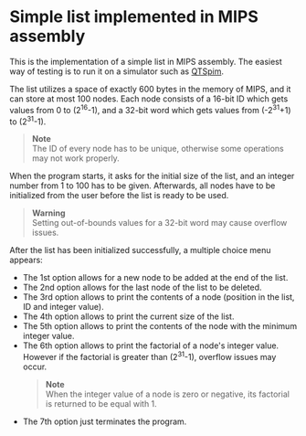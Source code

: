 # Simple list implemented in MIPS assembly
This is the implementation of a simple list in MIPS assembly. The easiest way of testing is to run it on a simulator such as [QTSpim](http://spimsimulator.sourceforge.net). 

The list utilizes a space of exactly 600 bytes in the memory of MIPS, and it can store at most 100 nodes. Each node consists of a 16-bit ID which gets values from 0 to (2<sup>16</sup>-1), and a 32-bit word which gets values from (-2<sup>31</sup>+1) to (2<sup>31</sup>-1). 

> **Note**  
> The ID of every node has to be unique, otherwise some operations may not work properly.

When the program starts, it asks for the initial size of the list, and an integer number from 1 to 100 has to be given. Afterwards, all nodes have to be initialized from the user before the list is ready to be used. 

> **Warning**  
> Setting out-of-bounds values for a 32-bit word may cause overflow issues.

After the list has been initialized successfully, a multiple choice menu appears:
- The 1st option allows for a new node to be added at the end of the list.
- The 2nd option allows for the last node of the list to be deleted.
- The 3rd option allows to print the contents of a node (position in the list, ID and integer value).
- The 4th option allows to print the current size of the list.
- The 5th option allows to print the contents of the node with the minimum integer value.
- The 6th option allows to print the factorial of a node's integer value. However if the factorial is greater than (2<sup>31</sup>-1), overflow issues may occur. 
  > **Note**  
  When the integer value of a node is zero or negative, its factorial is returned to be equal with 1.
- The 7th option just terminates the program.
